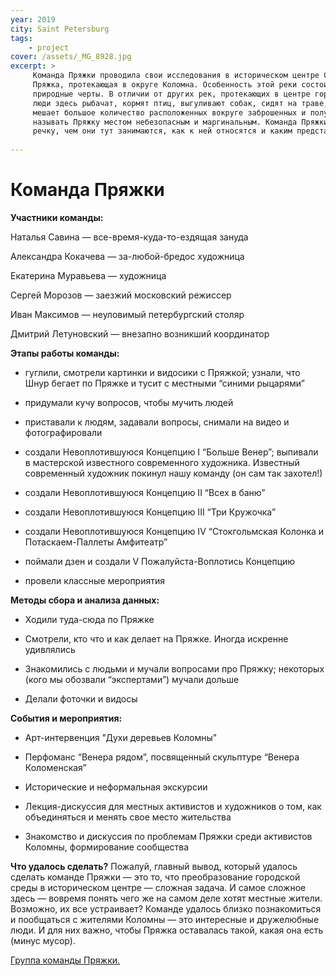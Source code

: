 ```yaml
---
year: 2019
city: Saint Petersburg
tags:
    - project
cover: /assets/_MG_8928.jpg
excerpt: >
     Команда Пряжки проводила свои исследования в историческом центре Санкт-Петербурга. Объектом их изучения стала река 
     Пряжка, протекающая в округе Коломна. Особенность этой реки состоит в том, что она сочетает в себе как городские, так и 
     природные черты. В отличии от других рек, протекающих в центре города, здесь нет каменных подпорных стен и парапетов, 
     люди здесь рыбачат, кормят птиц, выгуливают собак, сидят на траве, купаются. Тем не менее, иделлическому образу реки 
     мешает большое количество расположенных вокруге заброшенных и полуразрушенных зданий, что позволяет местным жителям 
     называть Пряжку местом небезопасным и маргинальным. Команда Пряжки пыталась разобраться, кто те люди, кто приходят на 
     речку, чем они тут занимаются, как к ней относятся и каким представляют будущее реки.
     
---
```


# Команда Пряжки

**Участники команды:**
 
Наталья Савина — все-время-куда-то-ездящая зануда 

Александра Кокачева — за-любой-бредос художница 

Екатерина Муравьева — художница

Сергей Морозов — заезжий московский режиссер

Иван Максимов — неуловимый петербургский столяр

Дмитрий Летуновский — внезапно возникший координатор
 
**Этапы работы команды:**
 
- гуглили, смотрели картинки и видосики с Пряжкой; узнали, что Шнур бегает по Пряжке и тусит с местными “синими рыцарями”

- придумали кучу вопросов, чтобы мучить людей

- приставали к людям, задавали вопросы, снимали на видео и фотографировали

- создали Невоплотившуюся Концепцию I “Больше Венер”; выпивали в мастерской известного современного художника. Известный 
современный художник покинул нашу команду (он сам так захотел!)

- создали Невоплотившуюся Концепцию II “Всех в баню”

- создали Невоплотившуюся Концепцию III “Три Кружочка”

- создали Невоплотившуюся Концепцию IV “Стокгольмская Колонка и Потаскаем-Паллеты Амфитеатр”

- поймали дзен и создали V Пожалуйста-Воплотись Концепцию

- провели классные мероприятия

**Методы сбора и анализа данных:**

- Ходили туда-сюда по Пряжке

- Смотрели, кто что и как делает на Пряжке. Иногда искренне удивлялись

- Знакомились с людьми и мучали вопросами про Пряжку; некоторых (кого мы обозвали “экспертами”) мучали дольше

- Делали фоточки и видосы

**События и мероприятия:** 

- Арт-интервенция "Духи деревьев Коломны"

- Перфоманс “Венера рядом”, посвященный скульптуре “Венера Коломенская” 

- Исторические и неформальная экскурсии

- Лекция-дискуссия для местных активистов и художников о том, как объединяться и менять свое место жительства

- Знакомство и дискуссия по проблемам Пряжки среди активистов Коломны, формирование сообщества

**Что удалось сделать?**
Пожалуй, главный вывод, который удалось сделать команде Пряжки — это то, что преобразование городской среды в историческом 
центре — сложная задача. И самое сложное здесь  — вовремя понять чего же на самом деле хотят местные жители. Возможно, их все
устраивает? Команде удалось близко познакомиться и пообщаться с жителями Коломны — это интересные и дружелюбные люди. И для 
них важно, чтобы Пряжка оставалась такой, какая она есть (минус мусор). 

[Группа команды Пряжки.](https://vk.com/rekapryazhka)
